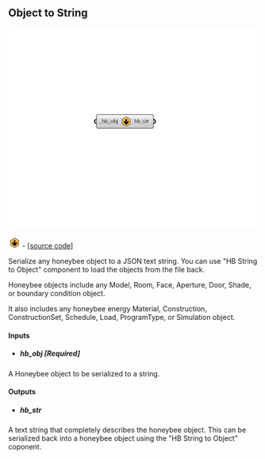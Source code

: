 ## Object to String

![](../../images/components/Object_to_String.png)

![](../../images/icons/Object_to_String.png) - [[source code]](https://github.com/ladybug-tools/honeybee-grasshopper-core/blob/master/honeybee_grasshopper_core/src//HB%20Object%20to%20String.py)


Serialize any honeybee object to a JSON text string. You can use "HB String to Object" component to load the objects from the file back. 

Honeybee objects include any Model, Room, Face, Aperture, Door, Shade, or boundary condition object. 

It also includes any honeybee energy Material, Construction, ConstructionSet, Schedule, Load, ProgramType, or Simulation object. 



#### Inputs
* ##### hb_obj [Required]
A Honeybee object to be serialized to a string. 

#### Outputs
* ##### hb_str
A text string that completely describes the honeybee object. This can be serialized back into a honeybee object using the "HB String to Object" coponent. 